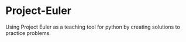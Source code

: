# Project-Euler
Using Project Euler as a teaching tool for python by creating solutions to practice problems.
